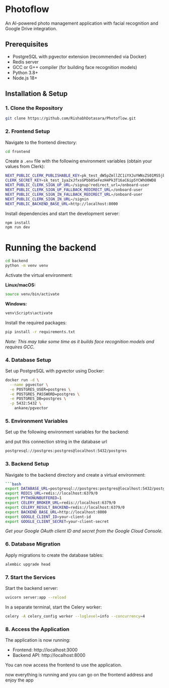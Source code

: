 # Photoflow

An AI-powered photo management application with facial recognition and Google Drive integration.

## Prerequisites

- PostgreSQL with pgvector extension (recommended via Docker)
- Redis server
- GCC or G++ compiler (for building face recognition models)
- Python 3.8+
- Node.js 18+

## Installation & Setup

### 1. Clone the Repository
```bash 
git clone https://github.com/RishabhDotasara/Photoflow.git
```

### 2. Frontend Setup

Navigate to the frontend directory:
```bash
cd frontend
```

Create a `.env` file with the following environment variables (obtain your values from Clerk): 

```bash 
NEXT_PUBLIC_CLERK_PUBLISHABLE_KEY=pk_test_dW5pZmllZC1iYXJuYWNsZS01MS5jbGVyay5hY2NvdW50cy5kZXYk
CLERK_SECRET_KEY=sk_test_1ya2xJfxsGPbb0SeFezH4Pk3T16aC6ip5YCWhO0WD8
NEXT_PUBLIC_CLERK_SIGN_UP_URL=/signup?redirect_url=/onboard-user
NEXT_PUBLIC_CLERK_SIGN_UP_FALLBACK_REDIRECT_URL=/onboard-user
NEXT_PUBLIC_CLERK_SIGN_IN_FALLBACK_REDIRECT_URL=/onboard-user
NEXT_PUBLIC_CLERK_SIGN_IN_URL=/signin
NEXT_PUBLIC_BACKEND_BASE_URL=http://localhost:8000
```

Install dependencies and start the development server:

```bash
npm install
npm run dev 
```

# Running the backend 

```bash 
cd backend
python -m venv venv 
```

Activate the virtual environment:

**Linux/macOS:**
```bash 
source venv/bin/activate
```

**Windows:**
```bash 
venv\Scripts\activate
```

Install the required packages:
```bash 
pip install -r requirements.txt
```
*Note: This may take some time as it builds face recognition models and requires GCC.*

### 4. Database Setup

Set up PostgreSQL with pgvector using Docker: 
```bash 
docker run -d \
  --name pgvector \
  -e POSTGRES_USER=postgres \
  -e POSTGRES_PASSWORD=postgres \
  -e POSTGRES_DB=postgres \
  -p 5432:5432 \
    ankane/pgvector
```

### 5. Environment Variables

Set up the following environment variables for the backend:

and put this connection string in the database url 
```bash 
postgresql://postgres:postgres@localhost:5432/postgres
```

### 3. Backend Setup

Navigate to the backend directory and create a virtual environment: 
```bash 
```bash 
export DATABASE_URL=postgresql://postgres:postgres@localhost:5432/postgres
export REDIS_URL=redis://localhost:6379/0
export PYTHONUNBUFFERED=1
export CELERY_BROKER_URL=redis://localhost:6379/0
export CELERY_RESULT_BACKEND=redis://localhost:6379/0
export BACKEND_BASE_URL=http://localhost:8000
export GOOGLE_CLIENT_ID=your-client-id
export GOOGLE_CLIENT_SECRET=your-client-secret 
```

*Get your Google OAuth client ID and secret from the Google Cloud Console.*

### 6. Database Migration

Apply migrations to create the database tables:

```bash 
alembic upgrade head 
```

### 7. Start the Services

Start the backend server:
```bash 
uvicorn server:app --reload
```

In a separate terminal, start the Celery worker:
```bash 
celery -A celery_config worker --loglevel=info --concurrency=4
```

### 8. Access the Application

The application is now running:
- Frontend: http://localhost:3000
- Backend API: http://localhost:8000

You can now access the frontend to use the application.

now everything is running and you can go on the frontend address and enjoy the app 